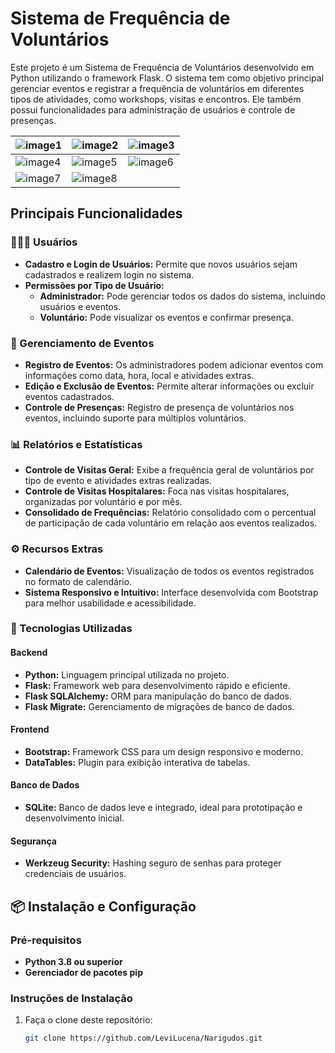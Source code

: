 # Sistema de Frequência de Voluntários
Este projeto é um Sistema de Frequência de Voluntários desenvolvido em Python utilizando o framework Flask. 
O sistema tem como objetivo principal gerenciar eventos e registrar a frequência de voluntários em diferentes tipos de atividades, como workshops, visitas e encontros. Ele também possui funcionalidades para administração de usuários e controle de presenças.

| ![image1](https://github.com/user-attachments/assets/ae05595a-0e23-42d4-acc7-6c1aa68ed2f1) | ![image2](https://github.com/user-attachments/assets/e295a015-9da9-420e-b0f8-d1b88e13e051) | ![image3](https://github.com/user-attachments/assets/fc4755af-0fe2-471c-b250-35658fe384f6) |  
|---|---|---|  
| ![image4](https://github.com/user-attachments/assets/b7ec6bed-7712-4d99-917a-79eab950f942) | ![image5](https://github.com/user-attachments/assets/7e6c8466-32b8-487f-ba01-095274f3e11c) | ![image6](https://github.com/user-attachments/assets/e04c5ca7-dbf9-4e16-80ba-07116cdad470) |  
| ![image7](https://github.com/user-attachments/assets/d1aacad8-db27-49e0-8cac-8727b6440766) | ![image8](https://github.com/user-attachments/assets/16470dc0-716e-42f7-ad88-22f72bd9942f) |  |

## Principais Funcionalidades  

### 🧑‍🤝‍🧑 Usuários  
- **Cadastro e Login de Usuários:** Permite que novos usuários sejam cadastrados e realizem login no sistema.  
- **Permissões por Tipo de Usuário:**  
  - **Administrador:** Pode gerenciar todos os dados do sistema, incluindo usuários e eventos.  
  - **Voluntário:** Pode visualizar os eventos e confirmar presença.  

### 📅 Gerenciamento de Eventos  
- **Registro de Eventos:** Os administradores podem adicionar eventos com informações como data, hora, local e atividades extras.  
- **Edição e Exclusão de Eventos:** Permite alterar informações ou excluir eventos cadastrados.  
- **Controle de Presenças:** Registro de presença de voluntários nos eventos, incluindo suporte para múltiplos voluntários.  

### 📊 Relatórios e Estatísticas  
- **Controle de Visitas Geral:** Exibe a frequência geral de voluntários por tipo de evento e atividades extras realizadas.  
- **Controle de Visitas Hospitalares:** Foca nas visitas hospitalares, organizadas por voluntário e por mês.  
- **Consolidado de Frequências:** Relatório consolidado com o percentual de participação de cada voluntário em relação aos eventos realizados.  

### ⚙️ Recursos Extras  
- **Calendário de Eventos:** Visualização de todos os eventos registrados no formato de calendário.  
- **Sistema Responsivo e Intuitivo:** Interface desenvolvida com Bootstrap para melhor usabilidade e acessibilidade.  

### 🚀 Tecnologias Utilizadas  
#### Backend  
- **Python:** Linguagem principal utilizada no projeto.  
- **Flask:** Framework web para desenvolvimento rápido e eficiente.  
- **Flask SQLAlchemy:** ORM para manipulação do banco de dados.  
- **Flask Migrate:** Gerenciamento de migrações de banco de dados.  

#### Frontend  
- **Bootstrap:** Framework CSS para um design responsivo e moderno.  
- **DataTables:** Plugin para exibição interativa de tabelas.  

#### Banco de Dados  
- **SQLite:** Banco de dados leve e integrado, ideal para prototipação e desenvolvimento inicial.  

#### Segurança  
- **Werkzeug Security:** Hashing seguro de senhas para proteger credenciais de usuários.  

## 📦 Instalação e Configuração  

### Pré-requisitos  
- **Python 3.8 ou superior**  
- **Gerenciador de pacotes pip**  

### Instruções de Instalação  
1. Faça o clone deste repositório:  
   ```bash  
   git clone https://github.com/LeviLucena/Narigudos.git
